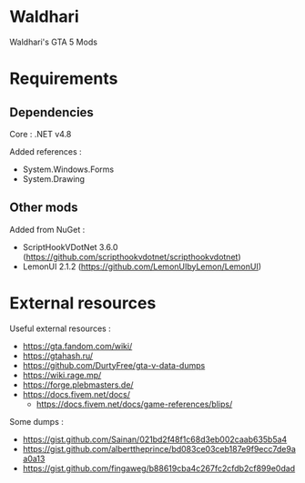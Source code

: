# Waldhari
Waldhari's GTA 5 Mods

# Requirements
## Dependencies
Core : .NET v4.8

Added references :
- System.Windows.Forms
- System.Drawing

## Other mods
Added from NuGet :
- ScriptHookVDotNet 3.6.0 (https://github.com/scripthookvdotnet/scripthookvdotnet)
- LemonUI 2.1.2 (https://github.com/LemonUIbyLemon/LemonUI)

# External resources
Useful external resources :
- https://gta.fandom.com/wiki/
- https://gtahash.ru/
- https://github.com/DurtyFree/gta-v-data-dumps
- https://wiki.rage.mp/
- https://forge.plebmasters.de/
- https://docs.fivem.net/docs/
  - https://docs.fivem.net/docs/game-references/blips/

Some dumps :
- https://gist.github.com/Sainan/021bd2f48f1c68d3eb002caab635b5a4
- https://gist.github.com/alberttheprince/bd083ce03ceb187e9f9ecc7de9aa0a13
- https://gist.github.com/fingaweg/b88619cba4c267fc2cfdb2cf899e0dad